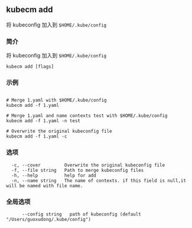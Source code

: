 ## kubecm add

将 kubeconfig 加入到 `$HOME/.kube/config`

### 简介

将 kubeconfig 加入到 `$HOME/.kube/config`

```
kubecm add [flags]
```

### 示例

```

# Merge 1.yaml with $HOME/.kube/config
kubecm add -f 1.yaml 

# Merge 1.yaml and name contexts test with $HOME/.kube/config
kubecm add -f 1.yaml -n test

# Overwrite the original kubeconfig file
kubecm add -f 1.yaml -c

```

### 选项

```
  -c, --cover         Overwrite the original kubeconfig file
  -f, --file string   Path to merge kubeconfig files
  -h, --help          help for add
  -n, --name string   The name of contexts. if this field is null,it will be named with file name.
```

### 全局选项

```
      --config string   path of kubeconfig (default "/Users/guoxudong/.kube/config")
```
